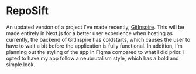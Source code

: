 # RepoSift

An updated version of a project I've made recently, [GitInspire](https://github.com/cyanChill/GitInspire). This will be made entirely in Next.js for a better user experience when hosting as currently, the backend of GitInspire has coldstarts, which causes the user to have to wait a bit before the application is fully functional. In addition, I'm planning out the styling of the app in Figma compared to what I did prior. I opted to have my app follow a neubrutalism style, which has a bold and simple look.
